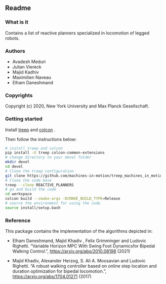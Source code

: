 Readme
------

### What is it

Contains a list of reactive planners specialized in locomotion of legged robots.

### Authors

- Avadesh Meduri
- Julian Viereck
- Majid Kadhiv
- Maximilien Naveau
- Elham Daneshmand

### Copyrights

Copyright (c) 2020, New York University and Max Planck Gesellschaft.

### Getting started

Install
[treep](https://gitlab.is.tue.mpg.de/amd-clmc/treep)
and
[colcon](https://github.com/machines-in-motion/machines-in-motion.github.io/wiki/use_colcon)
.

Then follow the instructions below:
```bash
# install treep and colcon
pip install -U treep colcon-common-extensions
# change directory to your devel folder
mkdir devel
cd devel
# Clone the treep configuration
git clone https://github.com/machines-in-motion/treep_machines_in_motion.git
# Clone the code base
treep --clone REACTIVE_PLANNERS
# go and build the code
cd workspace
colcon build --cmake-args -DCMAKE_BUILD_TYPE=Release
# source the environment for using the code
source install/setup.bash
```

### Reference

This package contains the implementation of the algorithms depicted in:


- Elham Daneshmand, Majid Khadiv , Felix Grimminger and Ludovic Righetti.
  “Variable Horizon MPC With Swing Foot Dynamicsfor Bipedal Walking Control.”,
  https://arxiv.org/abs/2010.08198 (2021)

- Majid Khadiv, Alexander Herzog, S. Ali A. Moosavian and Ludovic Righetti.
  “A robust walking controller based on online step location and duration
  optimization for bipedal locomotion.”, https://arxiv.org/abs/1704.01271 (2017)
